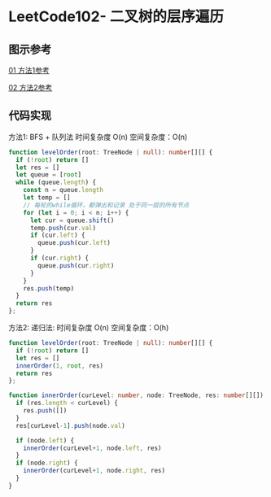 # LeetCode102- 二叉树的层序遍历

## 图示参考

[01 方法1参考](https://leetcode.cn/problems/binary-tree-level-order-traversal/solution/bfs-de-shi-yong-chang-jing-zong-jie-ceng-xu-bian-l/)

[02 方法2参考](https://leetcode.cn/problems/binary-tree-level-order-traversal/solution/die-dai-di-gui-duo-tu-yan-shi-102er-cha-shu-de-cen/)


## 代码实现

方法1: BFS + 队列法  时间复杂度 O(n)  空间复杂度：O(n)

```ts
function levelOrder(root: TreeNode | null): number[][] {
  if (!root) return []
  let res = [] 
  let queue = [root]
  while (queue.length) {
    const n = queue.length
    let temp = []
    // 每轮的while循环，都弹出和记录 处于同一层的所有节点
    for (let i = 0; i < n; i++) {
      let cur = queue.shift()
      temp.push(cur.val) 
      if (cur.left) {
        queue.push(cur.left)
      }
      if (cur.right) {
        queue.push(cur.right)
      }
    }
    res.push(temp)
  }
  return res
};
```

方法2: 递归法:  时间复杂度 O(n)  空间复杂度：O(h)

```ts
function levelOrder(root: TreeNode | null): number[][] {
  if (!root) return []
  let res = []
  innerOrder(1, root, res)
  return res
};

function innerOrder(curLevel: number, node: TreeNode, res: number[][]) {
  if (res.length < curLevel) {
    res.push([])
  }
  res[curLevel-1].push(node.val)

  if (node.left) {
    innerOrder(curLevel+1, node.left, res)
  }
  if (node.right) {
    innerOrder(curLevel+1, node.right, res)
  }
}
```